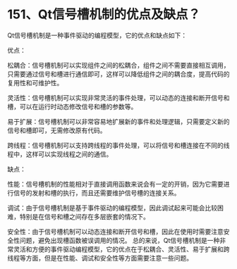 # 151、Qt信号槽机制的优点及缺点？

Qt信号槽机制是一种事件驱动的编程模型，它的优点和缺点如下：

优点：


松耦合：信号槽机制可以实现组件之间的松耦合，组件之间不需要直接相互调用，只需要通过信号和槽进行通信即可，这样可以降低组件之间的耦合度，提高代码的复用性和可维护性。

灵活性：信号槽机制可以实现非常灵活的事件处理，可以动态的连接和断开信号和槽，可以在运行时动态修改信号和槽的参数等。

易于扩展：信号槽机制可以非常容易地扩展新的事件和处理逻辑，只需要定义新的信号和槽即可，无需修改原有代码。

跨线程：信号槽机制可以支持跨线程的事件处理，可以将信号和槽连接在不同的线程中，这样可以实现线程之间的通信。

缺点：

性能：信号槽机制的性能相对于直接调用函数来说会有一定的开销，因为它需要进行信号的发射和槽的执行，而且还需要维护信号槽的连接关系。

调试：由于信号槽机制是基于事件驱动的编程模型，因此调试起来可能会比较困难，特别是在信号和槽之间存在多层嵌套的情况下。

安全性：由于信号槽机制可以动态连接和断开信号和槽，因此在使用时需要注意安全性问题，避免出现槽函数被误调用的情况。
总的来说，Qt信号槽机制是一种非常灵活和方便的事件驱动编程模型，它的优点在于松耦合、灵活性、易于扩展和跨线程等方面，但是在性能、调试和安全性等方面需要注意一些问题。

